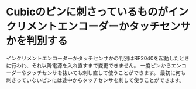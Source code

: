 # Cubicのピンに刺さっているものがインクリメントエンコーダーかタッチセンサかを判別する
インクリメントエンコーダーかタッチセンサかの判別はRP2040を起動したときに行われ、それ以降電源を入れ直すまで変更できません。
一度ピンからエンコーダーやタッチセンサを抜いても刺し直して使うことができます。
最初に何も刺さっていないピンには途中からタッチセンサを刺して使うことができます。
